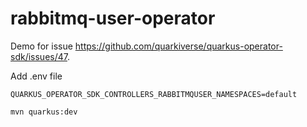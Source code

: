 # rabbitmq-user-operator

Demo for issue https://github.com/quarkiverse/quarkus-operator-sdk/issues/47.

Add .env file 
```
QUARKUS_OPERATOR_SDK_CONTROLLERS_RABBITMQUSER_NAMESPACES=default
```

`mvn quarkus:dev`
